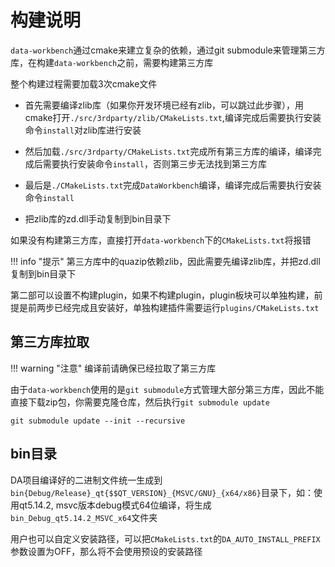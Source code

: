 # 构建说明

`data-workbench`通过cmake来建立复杂的依赖，通过git submodule来管理第三方库，在构建`data-workbench`之前，需要构建第三方库

整个构建过程需要加载3次cmake文件

- 首先需要编译zlib库（如果你开发环境已经有zlib，可以跳过此步骤），用cmake打开`./src/3rdparty/zlib/CMakeLists.txt`,编译完成后需要执行安装命令`install`对zlib库进行安装

- 然后加载`./src/3rdparty/CMakeLists.txt`完成所有第三方库的编译，编译完成后需要执行安装命令`install`，否则第三步无法找到第三方库

- 最后是`./CMakeLists.txt`完成`DataWorkbench`编译，编译完成后需要执行安装命令`install`

- 把zlib库的zd.dll手动复制到bin目录下

如果没有构建第三方库，直接打开`data-workbench`下的`CMakeLists.txt`将报错

!!! info "提示"
    第三方库中的quazip依赖zlib，因此需要先编译zlib库，并把zd.dll复制到bin目录下

第二部可以设置不构建plugin，如果不构建plugin，plugin板块可以单独构建，前提是前两步已经完成且安装好，单独构建插件需要运行`plugins/CMakeLists.txt`

## 第三方库拉取

!!! warning "注意"
    编译前请确保已经拉取了第三方库

由于`data-workbench`使用的是`git submodule`方式管理大部分第三方库，因此不能直接下载zip包，你需要克隆仓库，然后执行`git submodule update`

```shell
git submodule update --init --recursive
```

## bin目录

DA项目编译好的二进制文件统一生成到`bin{Debug/Release}_qt{$$QT_VERSION}_{MSVC/GNU}_{x64/x86}`目录下，如：使用qt5.14.2, msvc版本debug模式64位编译，将生成`bin_Debug_qt5.14.2_MSVC_x64`文件夹

用户也可以自定义安装路径，可以把`CMakeLists.txt`的`DA_AUTO_INSTALL_PREFIX`参数设置为OFF，那么将不会使用预设的安装路径